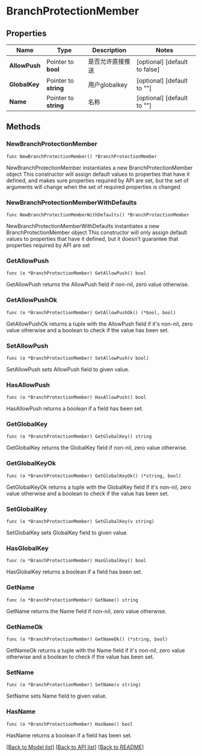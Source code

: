 # BranchProtectionMember

## Properties

Name | Type | Description | Notes
------------ | ------------- | ------------- | -------------
**AllowPush** | Pointer to **bool** | 是否允许直接推送 | [optional] [default to false]
**GlobalKey** | Pointer to **string** | 用户globalkey | [optional] [default to ""]
**Name** | Pointer to **string** | 名称 | [optional] [default to ""]

## Methods

### NewBranchProtectionMember

`func NewBranchProtectionMember() *BranchProtectionMember`

NewBranchProtectionMember instantiates a new BranchProtectionMember object
This constructor will assign default values to properties that have it defined,
and makes sure properties required by API are set, but the set of arguments
will change when the set of required properties is changed

### NewBranchProtectionMemberWithDefaults

`func NewBranchProtectionMemberWithDefaults() *BranchProtectionMember`

NewBranchProtectionMemberWithDefaults instantiates a new BranchProtectionMember object
This constructor will only assign default values to properties that have it defined,
but it doesn't guarantee that properties required by API are set

### GetAllowPush

`func (o *BranchProtectionMember) GetAllowPush() bool`

GetAllowPush returns the AllowPush field if non-nil, zero value otherwise.

### GetAllowPushOk

`func (o *BranchProtectionMember) GetAllowPushOk() (*bool, bool)`

GetAllowPushOk returns a tuple with the AllowPush field if it's non-nil, zero value otherwise
and a boolean to check if the value has been set.

### SetAllowPush

`func (o *BranchProtectionMember) SetAllowPush(v bool)`

SetAllowPush sets AllowPush field to given value.

### HasAllowPush

`func (o *BranchProtectionMember) HasAllowPush() bool`

HasAllowPush returns a boolean if a field has been set.

### GetGlobalKey

`func (o *BranchProtectionMember) GetGlobalKey() string`

GetGlobalKey returns the GlobalKey field if non-nil, zero value otherwise.

### GetGlobalKeyOk

`func (o *BranchProtectionMember) GetGlobalKeyOk() (*string, bool)`

GetGlobalKeyOk returns a tuple with the GlobalKey field if it's non-nil, zero value otherwise
and a boolean to check if the value has been set.

### SetGlobalKey

`func (o *BranchProtectionMember) SetGlobalKey(v string)`

SetGlobalKey sets GlobalKey field to given value.

### HasGlobalKey

`func (o *BranchProtectionMember) HasGlobalKey() bool`

HasGlobalKey returns a boolean if a field has been set.

### GetName

`func (o *BranchProtectionMember) GetName() string`

GetName returns the Name field if non-nil, zero value otherwise.

### GetNameOk

`func (o *BranchProtectionMember) GetNameOk() (*string, bool)`

GetNameOk returns a tuple with the Name field if it's non-nil, zero value otherwise
and a boolean to check if the value has been set.

### SetName

`func (o *BranchProtectionMember) SetName(v string)`

SetName sets Name field to given value.

### HasName

`func (o *BranchProtectionMember) HasName() bool`

HasName returns a boolean if a field has been set.


[[Back to Model list]](../README.md#documentation-for-models) [[Back to API list]](../README.md#documentation-for-api-endpoints) [[Back to README]](../README.md)


